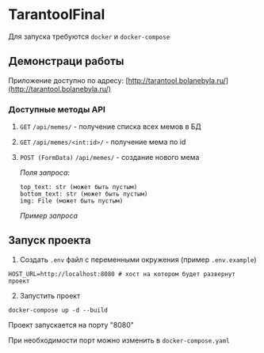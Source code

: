 # TarantoolFinal

Для запуска требуются `docker` и `docker-compose`

## Демонстраци работы

Приложение доступно по адресу: [http://tarantool.bolanebyla.ru/](http://tarantool.bolanebyla.ru/)

### Доступные методы API

1. `GET` `/api/memes/` - получение списка всех мемов в БД
2. `GET` `/api/memes/<int:id>/` - получение мема по id
3. `POST (FormData)` `/api/memes/` - создание нового мема

    _Поля запроса_:
    ```
    top_text: str (может быть пустым)
    bottom_text: str (может быть пустым)
    img: File (может быть пустым)
    ```
    _Пример запроса_

## Запуск проекта

1. Создать `.env` файл с переменными окружения (пример `.env.example`)

```
HOST_URL=http://localhost:8080 # хост на котором будет развернут проект
```

2. Запустить проект

```
docker-compose up -d --build
```

Проект запускается на порту "8080"

При необходимости порт можно изменить в `docker-compose.yaml`